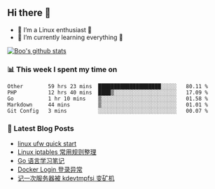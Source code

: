 ## Hi there 👋
* 🔭 I’m a Linux enthusiast 🐧️
* 🏃️ I’m currently learning everything 🏃️

[![Boo's github stats](https://github-readme-stats.vercel.app/api?username=0xAiKang)](https://github.com/anuraghazra/github-readme-stats)

<!-- [![Most Used Langs](https://github-readme-stats.vercel.app/api/top-langs/?username=0xAiKang)](https://github.com/anuraghazra/github-readme-stats) -->

### 📊 This week I spent my time on
<!--START_SECTION:waka-->
```text
Other        59 hrs 23 mins  ████████████████████░░░░░   80.11 % 
PHP          12 hrs 40 mins  ████▒░░░░░░░░░░░░░░░░░░░░   17.09 % 
Go           1 hr 10 mins    ▒░░░░░░░░░░░░░░░░░░░░░░░░   01.58 % 
Markdown     44 mins         ▒░░░░░░░░░░░░░░░░░░░░░░░░   01.01 % 
Git Config   3 mins          ░░░░░░░░░░░░░░░░░░░░░░░░░   00.07 % 
```
<!--END_SECTION:waka-->

### 📕 Latest Blog Posts
<!-- BLOG-POST-LIST:START -->
- [linux ufw quick start](https://www.0x2beace.com/linux-ufw-quick-start/)
- [Linux iptables 常用规则整理](https://www.0x2beace.com/linux-iptables-common-rules-collation/)
- [Go 语言学习笔记](https://www.0x2beace.com/golang-quick-start/)
- [Docker Login 登录异常](https://www.0x2beace.com/docker-Login-login-exception/)
- [记一次服务器被 kdevtmpfsi 变矿机](https://www.0x2beace.com/remember-once-the-server-was-changed-into-a-miner-by-kdevtmpfsi/)
<!-- BLOG-POST-LIST:END -->

